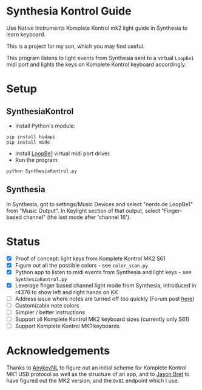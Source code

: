 # Synthesia Kontrol Guide
Use Native Instruments Komplete Kontrol mk2 light guide in Synthesia to learn keyboard.

This is a project for my son, which you may find useful.

This program listens to light events from Synthesia sent to a virtual `LoopBe1` midi port
and lights the keys on Komplete Kontrol keyboard accordingly.

# Setup

## SynthesiaKontrol

- Install Python's module:

```
pip install hidapi
pip install mido
```

- Install [LoopBe1](http://www.nerds.de/en/download.html) virtual midi port driver.
- Run the program: 

```
python SynthesiaKontrol.py
```

## Synthesia

In Synthesia, got to settings/Music Devices and select "nerds.de LoopBe1" from "Music Output". 
In Keylight section of that output, select "Finger-based channel" (the last mode after 'channel 16').

# Status

- [X] Proof of concept: light keys from Komplete Kontrol MK2 S61
- [X] Figure out all the possible colors - see `color_scan.py`
- [X] Python app to listen to midi events from Synthesia and light keys - see `SynthesiaKontrol.py`
- [X] Leverage finger based channel light mode from Synthesia, introduced in r4376 to show left and right hands on KK
- [ ] Address issue where notes are turned off too quickly (Forum post [here](https://www.synthesiagame.com/forum/viewtopic.php?p=45032#p45032))
- [ ] Customizable note colors
- [ ] Simpler / better instructions
- [ ] Support all Komplete Kontrol MK2 keyboard sizes (currently only S61)
- [ ] Support Komplete Kontrol MK1 keyboards

# Acknowledgements
Thanks to [AnykeyNL](https://github.com/AnykeyNL) to figure out an initial scheme for Komplete 
Kontrol MK1 USB protocol as well as the structure of an app, and to 
[Jason Bret](https://github.com/jasonbrent) to have figured out the MK2 version, and the `0x81` endpoint 
which I use.

